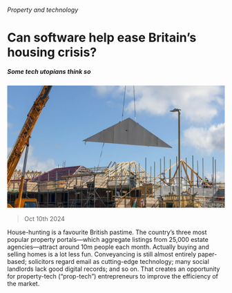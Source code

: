 ###### Property and technology

# Can software help ease Britain’s housing crisis? 

##### Some tech utopians think so 

![image](images/20241012_BRP504.jpg) 

> Oct 10th 2024 

House-hunting is a favourite British pastime. The country’s three most popular property portals—which aggregate listings from 25,000 estate agencies—attract around 10m people each month. Actually buying and selling homes is a lot less fun. Conveyancing is still almost entirely paper-based; solicitors regard email as cutting-edge technology; many social landlords lack good digital records; and so on. That creates an opportunity for property-tech (“prop-tech”) entrepreneurs to improve the efficiency of the market. 


